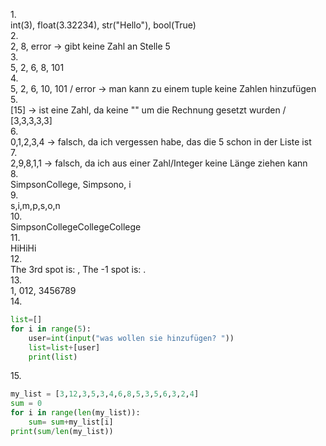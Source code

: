 1.<br>
int(3), float(3.32234), str("Hello"), bool(True)<br>
2.<br>
2, 8, error -> gibt keine Zahl an Stelle 5<br>
3.<br>
5, 2, 6, 8, 101<br>
4.<br>
5, 2, 6, 10, 101 / error -> man kann zu einem tuple keine Zahlen hinzufügen<br>
5.<br>
[15] -> ist eine Zahl, da keine "" um die Rechnung gesetzt wurden / [3,3,3,3,3]<br>
6.<br>
0,1,2,3,4 -> falsch, da ich vergessen habe, das die 5 schon in der Liste ist<br>
7.<br>
2,9,8,1,1 -> falsch, da ich aus einer Zahl/Integer keine Länge ziehen kann<br>
8.<br>
SimpsonCollege, Simpsono, i<br>
9.<br>
s,i,m,p,s,o,n<br>
10.<br>
SimpsonCollegeCollegeCollege<br>
11.<br>
HiHiHi<br>
12.<br>
The 3rd spot is:  , The -1 spot is: .<br>
13. <br>
1, 012, 3456789<br>
14.<br>
```python
list=[]
for i in range(5):
    user=int(input("was wollen sie hinzufügen? "))
    list=list+[user]
    print(list)
```
15.<br>
```python
my_list = [3,12,3,5,3,4,6,8,5,3,5,6,3,2,4]
sum = 0
for i in range(len(my_list)): 
    sum= sum+my_list[i]
print(sum/len(my_list))
```